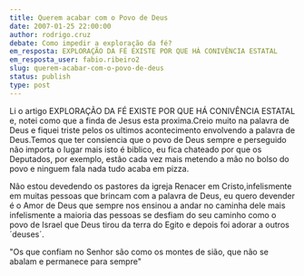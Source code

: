 ```yaml
---
title: Querem acabar com o Povo de Deus
date: 2007-01-25 22:00:00
author: rodrigo.cruz
debate: Como impedir a exploração da fé?
em_resposta: EXPLORAÇÃO DA FÉ EXISTE POR QUE HÁ CONIVÊNCIA ESTATAL
em_resposta_user: fabio.ribeiro2
slug: querem-acabar-com-o-povo-de-deus
status: publish 
type: post
---
```


Li o artigo EXPLORAÇÃO DA FÉ EXISTE POR QUE HÁ CONIVÊNCIA ESTATAL e, notei como que a finda de Jesus esta proxima.Creio muito na palavra de Deus e fiquei triste pelos os ultimos acontecimento envolvendo a palavra de Deus.Temos que ter consiencia que o povo de Deus sempre e perseguido não importa o lugar mais isto é biblico, eu fica chateado por que os Deputados, por exemplo, estão cada vez mais metendo a mão no bolso do povo e ninguem fala nada tudo acaba em pizza.  

Não estou devedendo os pastores da igreja Renacer em Cristo,infelismente em muitas pessoas que brincam com a palavra de Deus, eu quero devender é o Amor de Deus que sempre nos ensinou a andar no caminha dele mais infelismente a maioria das pessoas se desfiam do seu caminho como o povo de Israel que Deus tirou da terra do Egito e depois foi adorar a outros ´deuses´.  

"Os que confiam no Senhor são como os montes de sião, que não se abalam e permanece para sempre"
